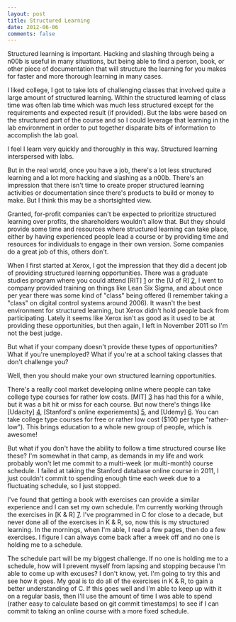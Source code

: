 ```yaml
---
layout: post
title: Structured Learning
date: 2012-06-06
comments: false
---
```


Structured learning is important.  Hacking and slashing through being a n00b
is useful in many situations, but being able to find a person, book, or other
piece of documentation that will structure the learning for you makes for
faster and more thorough learning in many cases.

I liked college, I got to take lots of challenging classes that involved quite
a large amount of structured learning.  Within the structured learning of class
time was often lab time which was much less structured except for the
requirements and expected result (if provided).  But the labs were based on the
structured part of the course and so I could leverage that learning in the lab
environment in order to put together disparate bits of information to
accomplish the lab goal.

I feel I learn very quickly and thoroughly in this way.  Structured learning
interspersed with labs.

But in the real world, once you have a job, there's a lot less structured
learning and a lot more hacking and slashing as a n00b.  There's an impression
that there isn't time to create proper structured learning activities or
documentation since there's products to build or money to make.  But I think
this may be a shortsighted view.

Granted, for-profit companies can't be expected to prioritize structured
learning over profits, the shareholders wouldn't allow that.  But they should
provide some time and resources where structured learning can take place,
either by having experienced people lead a course or by providing time and
resources for individuals to engage in their own version.  Some companies do
a great job of this, others don't.

When I first started at Xerox, I got the impression that they did a decent job
of providing structured learning opportunities.  There was a graduate studies
program where you could attend [RIT] [1] or the [U of R] [2], I went to company
provided training on things like Lean Six Sigma, and about once per year there
was some kind of "class" being offered (I remember taking a "class" on digital
control systems around 2006).  It wasn't the best environment for structured
learning, but Xerox didn't hold people back from participating.  Lately it
seems like Xerox isn't as good as it used to be at providing these
opportunities, but then again, I left in November 2011 so I'm not the best
judge.

But what if your company doesn't provide these types of opportunities?  What
if you're unemployed?  What if you're at a school taking classes that don't
challenge you?

Well, then you should make your own structured learning opportunities.

There's a really cool market developing online where people can take college
type courses for rather low costs.  [MIT] [3] has had this for a while, but
it was a bit hit or miss for each course.  But now there's things like
[Udacity] [4], [Stanford's online experiements] [5], and [Udemy] [6].
You can take college type courses for free or rather low cost ($100 per type
"rather-low").  This brings education to a whole new group of people, which is
awesome!

But what if you don't have the ability to follow a time structured course like
these?  I'm somewhat in that camp, as demands in my life and work probably
won't let me commit to a multi-week (or multi-month) course schedule.  I failed
at taking the Stanford database online course in 2011, I just couldn't commit
to spending enough time each week due to a fluctuating schedule, so I just
stopped.

I've found that getting a book with exercises can provide a similar experience
and I can set my own schedule.  I'm currently working through the exercises
in [K & R] [7].  I've programmed in C for close to a decade, but never done
all of the exercises in K & R, so, now this is my structured learning.  In
the mornings, when I'm able, I read a few pages, then do a few exercises.  I
figure I can always come back after a week off and no one is holding me to a
schedule.

The schedule part will be my biggest challenge.  If no one is holding me to a
schedule, how will I prevent myself from lapsing and stopping because I'm able
to come up with excuses?  I don't know, yet.  I'm going to try this and see
how it goes.  My goal is to do all of the exercises in K & R, to gain a better
understanding of C.  If this goes well and I'm able to keep up with it on a
regular basis, then I'll use the amount of time I was able to spend (rather
easy to calculate based on git commit timestamps) to see if I can commit to
taking an online course with a more fixed schedule.

[1]: http://www.rit.edu
[2]: http://www.rochester.edu
[3]: http://ocw.mit.edu/index.htm
[4]: http://www.udacity.com/
[5]: http://news.stanford.edu/news/2011/august/online-computer-science-081611.html
[6]: http://www.udemy.com/
[7]: http://www.amazon.com/gp/product/0131103628/ref=as_li_ss_tl?ie=UTF8&tag=bradford07-20

